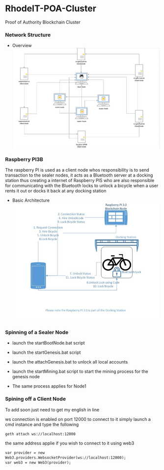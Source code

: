 # RhodeIT-POA-Cluster
Proof of Authority Blockchain Cluster

### Network Structure
- Overview
![Alt text](/Screenshots/2.PNG)
### Raspberry PI3B
The raspberry PI is used as a client node whos responsibility is to send transaction to the sealer nodes, it acts as a
Bluetooth server at a docking station thus creating a internet of Raspberry PIS who are also responsible for
communicating with the Bluetooth locks to unlock a bicycle when a user rents it out or docks it back at any docking
station

- Basic Architecture
![Alt text](/Screenshots/1.PNG)

### Spinning of a Sealer Node

- launch the startBootNode.bat script
- launch the startGenesis.bat script
- launch the attachGenesis.bat to unlock all local accounts
- launch the startMining.bat script to start the mining process for the genesis node

- The same process applies for Node1



### Spining off a Client Node
To add soon just need to get my english in line


ws connection is enabled on port 12000 to connect to it simply launch a cmd instance and type the following

```
geth attach ws://localhost:12000
```

the same address applie if you wish to connect to it using web3

```
var provider = new Web3.providers.WebsocketProvider(ws://localhost:12000);
var web3 = new Web3(provider);
```
